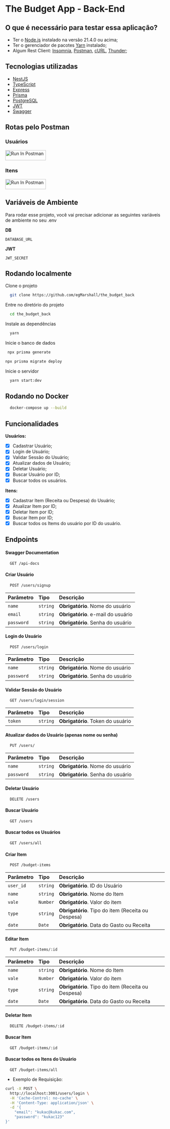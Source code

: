 # The Budget App - Back-End

## O que é necessário para testar essa aplicação?

- Ter o [Node.js](https://nodejs.org/en) instalado na versão 21.4.0 ou acima;
- Ter o gerenciador de pacotes [Yarn](https://yarnpkg.com/) instalado;
- Algum Rest Client: [Insomnia](https://insomnia.rest/download), [Postman](https://www.postman.com/), [cURL](https://curl.se/), [Thunder](https://www.thunderclient.com/);

## Tecnologias utilizadas

- [NestJS](https://nestjs.com/)
- [TypeScript](https://www.typescriptlang.org/)
- [Express](https://expressjs.com/pt-br/)
- [Prisma](https://prisma.io/)
- [PostgreSQL](https://www.postgresql.org/)
- [JWT](https://jwt.io/)
- [Swagger](https://swagger.io/)

## Rotas pelo Postman

### Usuários

[<img src="https://run.pstmn.io/button.svg" alt="Run In Postman" style="width: 128px; height: 32px;">](https://app.getpostman.com/run-collection/17588262-7b1495a5-e6b8-4d81-a3ae-a542fbd6a47a?action=collection%2Ffork&source=rip_markdown&collection-url=entityId%3D17588262-7b1495a5-e6b8-4d81-a3ae-a542fbd6a47a%26entityType%3Dcollection%26workspaceId%3Dab6ab9d4-059d-4e5c-96d7-f1818f42883c)

### Itens

[<img src="https://run.pstmn.io/button.svg" alt="Run In Postman" style="width: 128px; height: 32px;">](https://app.getpostman.com/run-collection/17588262-c0291fff-12d9-44d7-b2bc-3ab9687ff152?action=collection%2Ffork&source=rip_markdown&collection-url=entityId%3D17588262-c0291fff-12d9-44d7-b2bc-3ab9687ff152%26entityType%3Dcollection%26workspaceId%3Dab6ab9d4-059d-4e5c-96d7-f1818f42883c)

## Variáveis de Ambiente

Para rodar esse projeto, você vai precisar adicionar as seguintes variáveis de ambiente no seu .env

**DB**

`DATABASE_URL`

**JWT**

`JWT_SECRET`

## Rodando localmente

Clone o projeto

```bash
  git clone https://github.com/egMarshall/the_budget_back
```

Entre no diretório do projeto

```bash
  cd the_budget_back
```

Instale as dependências

```bash
  yarn
```

Inicie o banco de dados

```bash
 npx prisma generate
```

```bash
npx prisma migrate deploy
```

Inicie o servidor

```bash
  yarn start:dev
```

## Rodando no Docker

```bash
  docker-compose up --build
```

## Funcionalidades

**Usuários:**

- [x] Cadastrar Usuário;
- [x] Login de Usuário;
- [x] Validar Sessão do Usuário;
- [x] Atualizar dados de Usuário;
- [x] Deletar Usuário;
- [x] Buscar Usuário por ID;
- [x] Buscar todos os usuários.

**Itens:**

- [x] Cadastrar Item (Receita ou Despesa) do Usuário;
- [x] Atualizar Item por ID;
- [x] Deletar Item por ID;
- [x] Buscar Item por ID;
- [x] Buscar todos os Items do usuário por ID do usuário.

## Endpoints

#### Swagger Documentation

```http
  GET /api-docs
```

#### Criar Usuário

```http
  POST /users/signup
```

| Parâmetro  | Tipo     | Descrição                          |
| :--------- | :------- | :--------------------------------- |
| `name`     | `string` | **Obrigatório**. Nome do usuário   |
| `email`    | `string` | **Obrigatório**. e-mail do usuário |
| `password` | `string` | **Obrigatório**. Senha do usuário  |

#### Login do Usuário

```http
  POST /users/login
```

| Parâmetro  | Tipo     | Descrição                         |
| :--------- | :------- | :-------------------------------- |
| `name`     | `string` | **Obrigatório**. Nome do usuário  |
| `password` | `string` | **Obrigatório**. Senha do usuário |

#### Validar Sessão do Usuário

```http
  GET /users/login/session
```

| Parâmetro | Tipo     | Descrição                         |
| :-------- | :------- | :-------------------------------- |
| `token`   | `string` | **Obrigatório**. Token do usuário |

#### Atualizar dados do Usuário (apenas nome ou senha)

```http
  PUT /users/
```

| Parâmetro  | Tipo     | Descrição                         |
| :--------- | :------- | :-------------------------------- |
| `name`     | `string` | **Obrigatório**. Nome do usuário  |
| `password` | `string` | **Obrigatório**. Senha do usuário |

#### Deletar Usuário

```http
  DELETE /users
```

#### Buscar Usuário

```http
  GET /users
```

#### Buscar todos os Usuários

```http
  GET /users/all
```

#### Criar Item

```http
  POST /budget-items
```

| Parâmetro | Tipo     | Descrição                                          |
| :-------- | :------- | :------------------------------------------------- |
| `user_id` | `string` | **Obrigatório**. ID do Usuário                     |
| `name`    | `string` | **Obrigatório**. Nome do Item                      |
| `vale`    | `Number` | **Obrigatório**. Valor do item                     |
| `type`    | `string` | **Obrigatório**. Tipo do item (Receita ou Despesa) |
| `date`    | `Date`   | **Obrigatório**. Data do Gasto ou Receita          |

#### Editar Item

```http
  PUT /budget-items/:id
```

| Parâmetro | Tipo     | Descrição                                          |
| :-------- | :------- | :------------------------------------------------- |
| `name`    | `string` | **Obrigatório**. Nome do Item                      |
| `vale`    | `Number` | **Obrigatório**. Valor do item                     |
| `type`    | `string` | **Obrigatório**. Tipo do item (Receita ou Despesa) |
| `date`    | `Date`   | **Obrigatório**. Data do Gasto ou Receita          |

#### Deletar Item

```http
  DELETE /budget-items/:id
```

#### Buscar Item

```http
  GET /budget-items/:id
```

#### Buscar todos os Itens do Usuário

```http
  GET /budget-items/all
```

- Exemplo de Requisição:

```sh
curl -X POST \
  http://localhost:3001/users/login \
  -H 'Cache-Control: no-cache' \
  -H 'Content-Type: application/json' \
  -d '{
	"email": "kukac@kukac.com",
    "password": "kukac123"
}'
```
